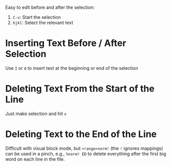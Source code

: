 Easy to edit before and after the selection:

1. `C-v`: Start the selection
2. `hjkl`: Select the relevant text

# Inserting Text Before / After Selection

Use `I` or `A` to insert text at the beginning or end of the selection

# Deleting Text From the Start of the Line

Just make selection and hit `x`

# Deleting Text to the End of the Line

Difficult with visual block mode, but `<range>norm!` (the `!` ignores mappings) can be used in a pinch, e.g., `%norm! ED` to delete everything after the first big word on each line in the file.
